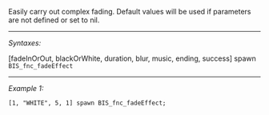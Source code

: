 Easily carry out complex fading. Default values will be used if parameters are not defined or set to nil.


---
*Syntaxes:*

[fadeInOrOut, blackOrWhite, duration, blur, music, ending, success] spawn `BIS_fnc_fadeEffect`

---
*Example 1:*

```sqf
[1, "WHITE", 5, 1] spawn BIS_fnc_fadeEffect;
```